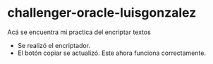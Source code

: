 # challenger-oracle-luisgonzalez
Acá se encuentra mi practica del encriptar textos

- Se realizó el encriptador.
- El botón copiar se actualizó. Este ahora funciona correctamente.
